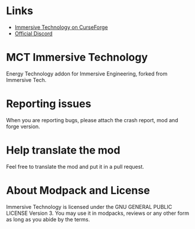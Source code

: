 # Links
- [Immersive Technology on CurseForge](https://www.curseforge.com/minecraft/mc-mods/immersive-technology)
- [Official Discord](https://discord.gg/ujY2mV9)<br/>

# MCT Immersive Technology
Energy Technology addon for Immersive Engineering, forked from Immersive Tech.<br/>

# Reporting issues
When you are reporting bugs, please attach the crash report, mod and forge version.<br/>

# Help translate the mod
Feel free to translate the mod and put it in a pull request.<br/>

# About Modpack and License
Immersive Technology is licensed under the GNU GENERAL PUBLIC LICENSE Version 3. You may use it in modpacks, reviews or any other form as long as you abide by the terms.<br/>
